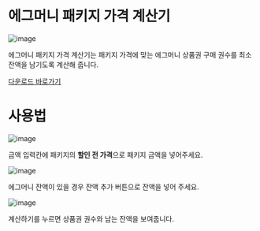 # 에그머니 패키지 가격 계산기
![image](https://github.com/user-attachments/assets/02acc07c-a4e8-4fb5-a0c3-a7d690b446b7)

에그머니 패키지 가격 계산기는 패키지 가격에 맞는 에그머니 상품권 구매 권수를 최소 잔액을 남기도록 계산해 줍니다.

[다운로드 바로가기](https://github.com/TUVup/eggcalcgfl2/releases/tag/v1.0.0)

# 사용법
![image](https://github.com/user-attachments/assets/f8f14fb3-30f9-4767-8f9b-e92d47911c00)

금액 입력칸에 패키지의 <b>할인 전 가격</b>으로 패키지 금액을 넣어주세요.

![image](https://github.com/user-attachments/assets/90706eee-8307-45e1-aa9f-13f88fae5506)

에그머니 잔액이 있을 경우 잔액 추가 버튼으로 잔액을 넣어 주세요.

![image](https://github.com/user-attachments/assets/1cf343c9-90ca-431d-8f5a-7ca1a4b37af2)

계산하기를 누르면 상품권 권수와 남는 잔액을 보여줍니다.
